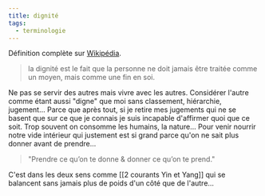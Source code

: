 ```yaml
---
title: dignité
tags:
  - terminologie
---
```

Définition complète sur [Wikipédia](https://fr.wikipedia.org/wiki/Dignité).

> la dignité est le fait que la personne ne doit jamais être traitée comme un moyen, mais comme une fin en soi.

Ne pas se servir des autres mais vivre avec les autres. Considérer l'autre comme étant aussi "digne" que moi sans classement, hiérarchie, jugement... Parce que après tout, si je retire mes jugements qui ne se basent que sur ce que je connais je suis incapable d'affirmer quoi que ce soit. Trop souvent on consomme les humains, la nature... Pour venir nourrir notre vide intérieur qui justement est si grand parce qu'on ne sait plus donner avant de prendre...

> "Prendre ce qu’on te donne & donner ce qu’on te prend."

C'est dans les deux sens comme [[2 courants Yin et Yang]] qui se balancent sans jamais plus de poids d'un côté que de l'autre...
